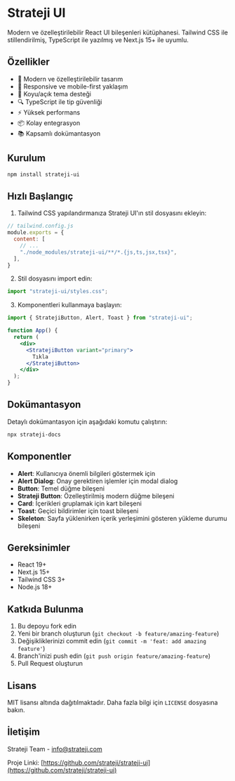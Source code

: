 # Strateji UI

Modern ve özelleştirilebilir React UI bileşenleri kütüphanesi. Tailwind CSS ile stillendirilmiş, TypeScript ile yazılmış ve Next.js 15+ ile uyumlu.

## Özellikler

- 🎨 Modern ve özelleştirilebilir tasarım
- 📱 Responsive ve mobile-first yaklaşım
- 🌙 Koyu/açık tema desteği
- 🔍 TypeScript ile tip güvenliği
- ⚡ Yüksek performans
- 📦 Kolay entegrasyon
- 📚 Kapsamlı dokümantasyon

## Kurulum

```bash
npm install strateji-ui
```

## Hızlı Başlangıç

1. Tailwind CSS yapılandırmanıza Strateji UI'ın stil dosyasını ekleyin:

```js
// tailwind.config.js
module.exports = {
  content: [
    // ...
    "./node_modules/strateji-ui/**/*.{js,ts,jsx,tsx}",
  ],
}
```

2. Stil dosyasını import edin:

```js
import "strateji-ui/styles.css";
```

3. Komponentleri kullanmaya başlayın:

```jsx
import { StratejiButton, Alert, Toast } from "strateji-ui";

function App() {
  return (
    <div>
      <StratejiButton variant="primary">
        Tıkla
      </StratejiButton>
    </div>
  );
}
```

## Dokümantasyon

Detaylı dokümantasyon için aşağıdaki komutu çalıştırın:

```bash
npx strateji-docs
```

## Komponentler

- **Alert**: Kullanıcıya önemli bilgileri göstermek için
- **Alert Dialog**: Onay gerektiren işlemler için modal dialog
- **Button**: Temel düğme bileşeni
- **Strateji Button**: Özelleştirilmiş modern düğme bileşeni
- **Card**: İçerikleri gruplamak için kart bileşeni
- **Toast**: Geçici bildirimler için toast bileşeni
- **Skeleton**: Sayfa yüklenirken içerik yerleşimini gösteren yükleme durumu bileşeni

## Gereksinimler

- React 19+
- Next.js 15+
- Tailwind CSS 3+
- Node.js 18+

## Katkıda Bulunma

1. Bu depoyu fork edin
2. Yeni bir branch oluşturun (`git checkout -b feature/amazing-feature`)
3. Değişikliklerinizi commit edin (`git commit -m 'feat: add amazing feature'`)
4. Branch'inizi push edin (`git push origin feature/amazing-feature`)
5. Pull Request oluşturun

## Lisans

MIT lisansı altında dağıtılmaktadır. Daha fazla bilgi için `LICENSE` dosyasına bakın.

## İletişim

Strateji Team - [info@strateji.com](mailto:info@strateji.com)

Proje Linki: [https://github.com/strateji/strateji-ui](https://github.com/strateji/strateji-ui)

